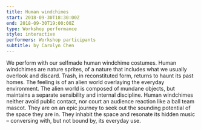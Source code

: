 ```yaml
---
title: Human windchimes
start: 2018-09-30T18:30:00Z
end: 2018-09-30T19:00:00Z
type: Workshop performance
style: interactive
performers: Workshop participants
subtitle: by Carolyn Chen
---
```

We perform with our selfmade human windchime costumes. Human windchimes are nature sprites, of a nature that includes what we usually overlook and discard. Trash, in reconstituted form, returns to haunt its past homes. The feeling is of an alien world overlaying the everyday environment. The alien world is composed of mundane objects, but maintains a separate sensibility and internal discipline. Human windchimes neither avoid public contact, nor court an audience reaction like a ball team mascot. They are on an epic journey to seek out the sounding potential of the space they are in. They inhabit the space and resonate its hidden music – conversing with, but not bound by, its everyday use.
